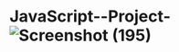 # JavaScript--Project-![Screenshot (195)](https://user-images.githubusercontent.com/113251855/201536664-30e4af82-5806-48ba-a17a-b540c18d5ca2.png)
